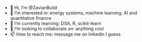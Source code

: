 - 👋 Hi, I’m @ZavianBuild
- 👀 I’m interested in: energy systems, machine learning, AI and quantitative finance
- 🌱 I’m currently learning: DSA, R, scikit-learn
- 💞️ I’m looking to collaborate on: anything cool
- 📫 How to reach me: message me on linkedin I guess

<!---
ZavianBuild/ZavianBuild is a ✨ special ✨ repository because its `README.md` (this file) appears on your GitHub profile.
You can click the Preview link to take a look at your changes.
--->
